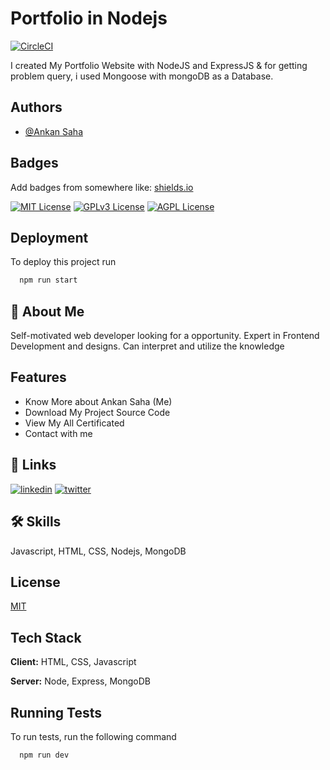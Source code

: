 
# Portfolio in Nodejs
[![CircleCI](https://dl.circleci.com/status-badge/img/gh/AnkanSaha/Portfolio/tree/main.svg?style=svg)](https://dl.circleci.com/status-badge/redirect/gh/AnkanSaha/Portfolio/tree/main)

I created My Portfolio Website with NodeJS and ExpressJS & for getting problem query, i used Mongoose with mongoDB as a Database.


## Authors

- [@Ankan Saha](https://www.github.com/AnkanSaha)


## Badges

Add badges from somewhere like: [shields.io](https://shields.io/)

[![MIT License](https://img.shields.io/badge/License-MIT-green.svg)](https://choosealicense.com/licenses/mit/)
[![GPLv3 License](https://img.shields.io/badge/License-GPL%20v3-yellow.svg)](https://opensource.org/licenses/)
[![AGPL License](https://img.shields.io/badge/license-AGPL-blue.svg)](http://www.gnu.org/licenses/agpl-3.0)


## Deployment

To deploy this project run

```bash
  npm run start
```


## 🚀 About Me
Self-motivated web developer looking for a opportunity. Expert in Frontend Development and designs. Can interpret and utilize the knowledge


## Features

- Know More about Ankan Saha (Me)
- Download My Project Source Code
- View My All Certificated
- Contact with me


## 🔗 Links
[![linkedin](https://img.shields.io/badge/linkedin-0A66C2?style=for-the-badge&logo=linkedin&logoColor=white)](https://www.linkedin.com/in/ankansaha-)
[![twitter](https://img.shields.io/badge/twitter-1DA1F2?style=for-the-badge&logo=twitter&logoColor=white)](https://twitter.com/theankansaha)


## 🛠 Skills
Javascript, HTML, CSS, Nodejs, MongoDB


## License

[MIT](https://choosealicense.com/licenses/mit/)


## Tech Stack

**Client:** HTML, CSS, Javascript

**Server:** Node, Express, MongoDB


## Running Tests

To run tests, run the following command

```bash
  npm run dev
```



